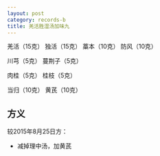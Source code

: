 ```yaml
---
layout: post
category: records-b
title: 羌活胜湿汤加味九
---
```


羌活（15克） 独活（15克） 藁本（10克） 防风（10克）

川芎（5克） 蔓荆子（5克） 

肉桂（5克） 桂枝（5克） 

当归（10克） 黄芪（10克）

## 方义 ##

较2015年8月25日方：

- 减掉理中汤，加黄芪